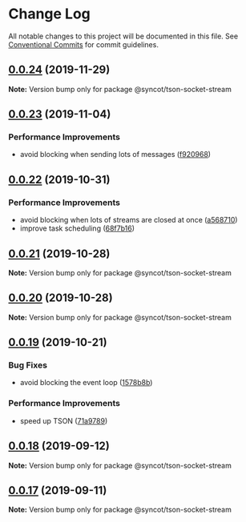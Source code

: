 # Change Log

All notable changes to this project will be documented in this file.
See [Conventional Commits](https://conventionalcommits.org) for commit guidelines.

## [0.0.24](https://github.com/SyncOT/SyncOT/compare/@syncot/tson-socket-stream@0.0.23...@syncot/tson-socket-stream@0.0.24) (2019-11-29)

**Note:** Version bump only for package @syncot/tson-socket-stream





## [0.0.23](https://github.com/SyncOT/SyncOT/compare/@syncot/tson-socket-stream@0.0.22...@syncot/tson-socket-stream@0.0.23) (2019-11-04)


### Performance Improvements

* avoid blocking when sending lots of messages ([f920968](https://github.com/SyncOT/SyncOT/commit/f920968278a999c90d1d3f49ee9b47370f30552f))





## [0.0.22](https://github.com/SyncOT/SyncOT/compare/@syncot/tson-socket-stream@0.0.21...@syncot/tson-socket-stream@0.0.22) (2019-10-31)


### Performance Improvements

* avoid blocking when lots of streams are closed at once ([a568710](https://github.com/SyncOT/SyncOT/commit/a568710fda12ca8e9b11cd20757f5945cd02a51d))
* improve task scheduling ([68f7b16](https://github.com/SyncOT/SyncOT/commit/68f7b1684f3a08776ef355ca4b765216b0479dff))





## [0.0.21](https://github.com/SyncOT/SyncOT/compare/@syncot/tson-socket-stream@0.0.20...@syncot/tson-socket-stream@0.0.21) (2019-10-28)

**Note:** Version bump only for package @syncot/tson-socket-stream





## [0.0.20](https://github.com/SyncOT/SyncOT/compare/@syncot/tson-socket-stream@0.0.19...@syncot/tson-socket-stream@0.0.20) (2019-10-28)

**Note:** Version bump only for package @syncot/tson-socket-stream





## [0.0.19](https://github.com/SyncOT/SyncOT/compare/@syncot/tson-socket-stream@0.0.18...@syncot/tson-socket-stream@0.0.19) (2019-10-21)


### Bug Fixes

* avoid blocking the event loop ([1578b8b](https://github.com/SyncOT/SyncOT/commit/1578b8ba14131a1d826fd680dc5de107fd3f630a))


### Performance Improvements

* speed up TSON ([71a9789](https://github.com/SyncOT/SyncOT/commit/71a978925decf44b35a48ec2eca2287ece458960))





## [0.0.18](https://github.com/SyncOT/SyncOT/compare/@syncot/tson-socket-stream@0.0.17...@syncot/tson-socket-stream@0.0.18) (2019-09-12)

**Note:** Version bump only for package @syncot/tson-socket-stream





## [0.0.17](https://github.com/SyncOT/SyncOT/compare/@syncot/tson-socket-stream@0.0.16...@syncot/tson-socket-stream@0.0.17) (2019-09-11)

**Note:** Version bump only for package @syncot/tson-socket-stream
